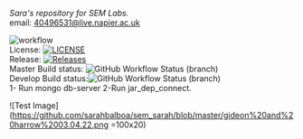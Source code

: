 _Sara's repository for SEM Labs._ <br />
email: 40496531@live.napier.ac.uk <br />

![workflow](https://github.com/sarahbalboa/SEM_sarah/actions/workflows/main.yml/badge.svg) <br />
License: [![LICENSE](https://img.shields.io/github/license/sarahbalboa/sem.svg?style=flat-square)](https://github.com/sarahbalboa/sem/blob/master/LICENSE) <br />
Release: [![Releases](https://img.shields.io/github/release/sarahbalboa/sem/all.svg?style=flat-square)](https://github.com/sarahbalboa/sem/releases) <br />
Master Build status: ![GitHub Workflow Status (branch)](https://img.shields.io/github/workflow/status/sarahbalboa/SEM_sarah/A%20workflow%20for%20my%20Hello%20World%20App/master?style=flat-square) <br />
Develop Build status:![GitHub Workflow Status (branch)](https://img.shields.io/github/workflow/status/sarahbalboa/SEM_sarah/A%20workflow%20for%20my%20Hello%20World%20App/develop?style=flat-square) <br />
1- Run mongo db-server 2-Run jar_dep_connect.

![Test Image](https://github.com/sarahbalboa/sem_sarah/blob/master/gideon%20and%20harrow%2003.04.22.png =100x20)
